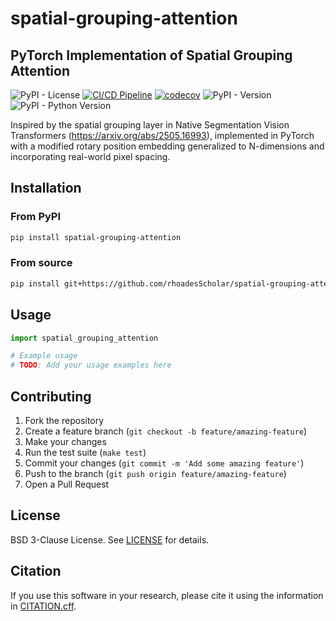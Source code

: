 # spatial-grouping-attention

## PyTorch Implementation of Spatial Grouping Attention

![PyPI - License](https://img.shields.io/pypi/l/spatial-grouping-attention)
[![CI/CD Pipeline](https://github.com/rhoadesScholar/spatial-grouping-attention/actions/workflows/ci-cd.yml/badge.svg)](https://github.com/rhoadesScholar/spatial-grouping-attention/actions/workflows/ci-cd.yml)
[![codecov](https://codecov.io/github/rhoadesScholar/spatial-grouping-attention/graph/badge.svg?token=)](https://codecov.io/github/rhoadesScholar/spatial-grouping-attention)
![PyPI - Version](https://img.shields.io/pypi/v/spatial-grouping-attention)
![PyPI - Python Version](https://img.shields.io/pypi/pyversions/spatial-grouping-attention)

Inspired by the spatial grouping layer in Native Segmentation Vision Transformers (https://arxiv.org/abs/2505.16993), implemented in PyTorch with a modified rotary position embedding generalized to N-dimensions and incorporating real-world pixel spacing.

## Installation

### From PyPI

```bash
pip install spatial-grouping-attention
```

### From source

```bash
pip install git+https://github.com/rhoadesScholar/spatial-grouping-attention.git
```

## Usage

```python
import spatial_grouping_attention

# Example usage
# TODO: Add your usage examples here
```

## Contributing

1. Fork the repository
2. Create a feature branch (`git checkout -b feature/amazing-feature`)
3. Make your changes
4. Run the test suite (`make test`)
5. Commit your changes (`git commit -m 'Add some amazing feature'`)
6. Push to the branch (`git push origin feature/amazing-feature`)
7. Open a Pull Request

## License

BSD 3-Clause License. See [LICENSE](LICENSE) for details.

## Citation

If you use this software in your research, please cite it using the information in [CITATION.cff](CITATION.cff).
